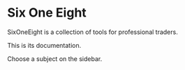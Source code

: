 # Six One Eight

SixOneEight is a collection of tools for professional traders.

This is its documentation.

Choose a subject on the sidebar.
